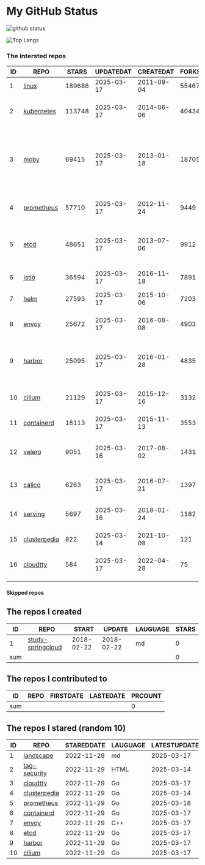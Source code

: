 # My GitHub Status

<img src="https://github-readme-stats-1.yihong0618.vercel.app/api?username=daoqingniu&show_icons=true&&&hide_title=true&count_private=true" alt="github status" />

![Top Langs](https://github-readme-stats-1.yihong0618.vercel.app/api/top-langs/?username=daoqingniu&layout=compact)

<!--START_SECTION:github_repos-->
### The intersted repos
| ID |                              REPO                               | STARS  | UPDATEDAT  | CREATEDAT  | FORKSCOUNT |                                                DESCRIPTIONS                                                |
|----|-----------------------------------------------------------------|--------|------------|------------|------------|------------------------------------------------------------------------------------------------------------|
|  1 | [linux](https://github.com/torvalds/linux)                      | 189686 | 2025-03-17 | 2011-09-04 |      55467 | Linux kernel source tree                                                                                   |
|  2 | [kubernetes](https://github.com/kubernetes/kubernetes)          | 113748 | 2025-03-17 | 2014-06-06 |      40434 | Production-Grade Container Scheduling and Management                                                       |
|  3 | [moby](https://github.com/moby/moby)                            |  69415 | 2025-03-17 | 2013-01-18 |      18705 | The Moby Project - a collaborative project for the container ecosystem to assemble container-based systems |
|  4 | [prometheus](https://github.com/prometheus/prometheus)          |  57710 | 2025-03-17 | 2012-11-24 |       9449 | The Prometheus monitoring system and time series database.                                                 |
|  5 | [etcd](https://github.com/etcd-io/etcd)                         |  48651 | 2025-03-17 | 2013-07-06 |       9912 | Distributed reliable key-value store for the most critical data of a distributed system                    |
|  6 | [istio](https://github.com/istio/istio)                         |  36594 | 2025-03-17 | 2016-11-18 |       7891 | Connect, secure, control, and observe services.                                                            |
|  7 | [helm](https://github.com/helm/helm)                            |  27593 | 2025-03-17 | 2015-10-06 |       7203 | The Kubernetes Package Manager                                                                             |
|  8 | [envoy](https://github.com/envoyproxy/envoy)                    |  25672 | 2025-03-17 | 2016-08-08 |       4903 | Cloud-native high-performance edge/middle/service proxy                                                    |
|  9 | [harbor](https://github.com/goharbor/harbor)                    |  25095 | 2025-03-17 | 2016-01-28 |       4835 | An open source trusted cloud native registry project that stores, signs, and scans content.                |
| 10 | [cilium](https://github.com/cilium/cilium)                      |  21129 | 2025-03-17 | 2015-12-16 |       3132 | eBPF-based Networking, Security, and Observability                                                         |
| 11 | [containerd](https://github.com/containerd/containerd)          |  18113 | 2025-03-17 | 2015-11-13 |       3553 | An open and reliable container runtime                                                                     |
| 12 | [velero](https://github.com/vmware-tanzu/velero)                |   9051 | 2025-03-16 | 2017-08-02 |       1431 | Backup and migrate Kubernetes applications and their persistent volumes                                    |
| 13 | [calico](https://github.com/projectcalico/calico)               |   6263 | 2025-03-17 | 2016-07-21 |       1397 | Cloud native networking and network security                                                               |
| 14 | [serving](https://github.com/knative/serving)                   |   5697 | 2025-03-16 | 2018-01-24 |       1182 | Kubernetes-based, scale-to-zero, request-driven compute                                                    |
| 15 | [clusterpedia](https://github.com/clusterpedia-io/clusterpedia) |    822 | 2025-03-14 | 2021-10-08 |        121 | The Encyclopedia of Kubernetes clusters                                                                    |
| 16 | [cloudtty](https://github.com/cloudtty/cloudtty)                |    584 | 2025-03-17 | 2022-04-28 |         75 | A Friendly Kubernetes CloudShell (Web Terminal) !                                                          |



#### Skipped repos
<!--END_SECTION:github_repos-->

<!--START_SECTION:my_github-->
## The repos I created
| ID  |                                 REPO                                 |   START    |   UPDATE   | LAUGUAGE | STARS |
|-----|----------------------------------------------------------------------|------------|------------|----------|-------|
|   1 | [study-springcloud](https://github.com/daoqingniu/study-springcloud) | 2018-02-22 | 2018-02-22 | md       |     0 |
| sum |                                                                      |            |            |          |     0 |

## The repos I contributed to
| ID  | REPO | FIRSTDATE | LASTEDATE | PRCOUNT |
|-----|------|-----------|-----------|---------|
| sum |      |           |           |       0 |

## The repos I stared (random 10)
| ID |                              REPO                               | STAREDDATE | LAUGUAGE | LATESTUPDATE |
|----|-----------------------------------------------------------------|------------|----------|--------------|
|  1 | [landscape](https://github.com/cncf/landscape)                  | 2022-11-29 | md       | 2025-03-17   |
|  2 | [tag-security](https://github.com/cncf/tag-security)            | 2022-11-29 | HTML     | 2025-03-14   |
|  3 | [cloudtty](https://github.com/cloudtty/cloudtty)                | 2022-11-29 | Go       | 2025-03-17   |
|  4 | [clusterpedia](https://github.com/clusterpedia-io/clusterpedia) | 2022-11-29 | Go       | 2025-03-14   |
|  5 | [prometheus](https://github.com/prometheus/prometheus)          | 2022-11-29 | Go       | 2025-03-18   |
|  6 | [containerd](https://github.com/containerd/containerd)          | 2022-11-29 | Go       | 2025-03-17   |
|  7 | [envoy](https://github.com/envoyproxy/envoy)                    | 2022-11-29 | C++      | 2025-03-17   |
|  8 | [etcd](https://github.com/etcd-io/etcd)                         | 2022-11-29 | Go       | 2025-03-17   |
|  9 | [harbor](https://github.com/goharbor/harbor)                    | 2022-11-29 | Go       | 2025-03-17   |
| 10 | [cilium](https://github.com/cilium/cilium)                      | 2022-11-29 | Go       | 2025-03-17   |

<!--END_SECTION:my_github-->

